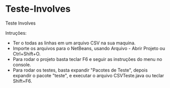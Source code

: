 # Teste-Involves
Teste Involves

Intruções:
- Ter o todas as linhas em um arquivo CSV na sua maquina.
- Importe os arquivos para o NetBeans, usando Arquivo - Abrir Projeto ou Ctrl+Shift+O.
- Para rodar o projeto basta teclar F6 e seguir as instruções do menu no console.
- Para rodar os testes, basta expandir "Pacotes de Teste", depois expandir o pacote "teste", e executar o arquivo CSVTeste.java ou teclar Shift+F6.
